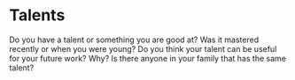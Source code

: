 # Talents  


Do you have a talent or something you are good at? Was it mastered recently or when you were young? Do you think your talent can be useful for your future work? Why? Is there anyone in your family that has the same talent?